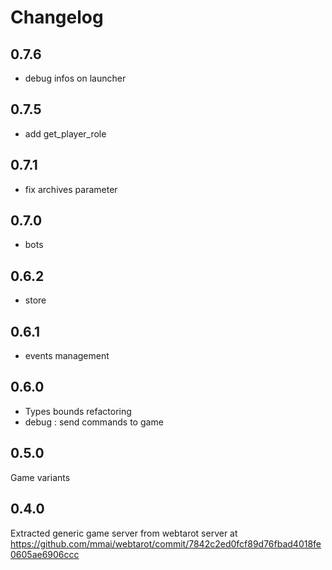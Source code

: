 # Changelog

## 0.7.6

- debug infos on launcher

## 0.7.5

- add get_player_role

## 0.7.1

- fix archives parameter

## 0.7.0

- bots

## 0.6.2

- store

## 0.6.1

- events management

## 0.6.0

- Types bounds refactoring
- debug : send commands to game

## 0.5.0

Game variants

## 0.4.0

Extracted generic game server from webtarot server at https://github.com/mmai/webtarot/commit/7842c2ed0fcf89d76fbad4018fe0605ae6906ccc
